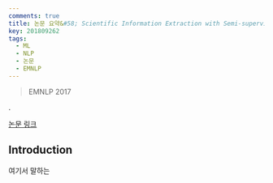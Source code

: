 ```yaml
---
comments: true
title: 논문 요약&#58; Scientific Information Extraction with Semi-supervised Neural Tagging
key: 201809262
tags:
  - ML
  - NLP
  - 논문
  - EMNLP
---
```


> EMNLP 2017
 
.

<!--more-->
 
[논문 링크](http://aclweb.org/anthology/D17-1279)
 
## Introduction
 
여기서 말하는 